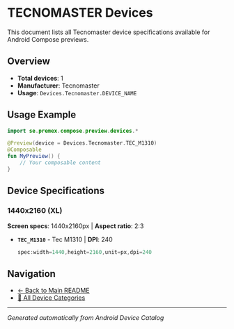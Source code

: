 # TECNOMASTER Devices

This document lists all Tecnomaster device specifications available for Android Compose previews.

## Overview

- **Total devices**: 1
- **Manufacturer**: Tecnomaster
- **Usage**: `Devices.Tecnomaster.DEVICE_NAME`

## Usage Example

```kotlin
import se.premex.compose.preview.devices.*

@Preview(device = Devices.Tecnomaster.TEC_M1310)
@Composable
fun MyPreview() {
    // Your composable content
}
```

## Device Specifications

### 1440x2160 (XL)

**Screen specs**: 1440x2160px | **Aspect ratio**: 2:3

- **`TEC_M1310`** - Tec M1310 | **DPI**: 240
  ```kotlin
  spec:width=1440,height=2160,unit=px,dpi=240
  ```

## Navigation

- [← Back to Main README](../../README.md)
- [📱 All Device Categories](../README.md)

---
*Generated automatically from Android Device Catalog*
